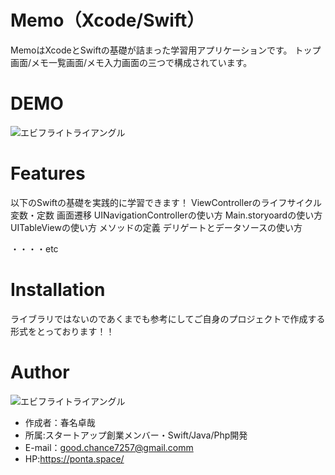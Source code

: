 # Memo（Xcode/Swift）
 
MemoはXcodeとSwiftの基礎が詰まった学習用アプリケーションです。
トップ画面/メモ一覧画面/メモ入力画面の三つで構成されています。
# DEMO
![エビフライトライアングル](http://i.imgur.com/Jjwsc.jpg "サンプル")
 
# Features
 以下のSwiftの基礎を実践的に学習できます！
ViewControllerのライフサイクル
変数・定数
画面遷移
UINavigationControllerの使い方
Main.storyoardの使い方
UITableViewの使い方
メソッドの定義
デリゲートとデータソースの使い方

・・・・etc

 
# Installation
 
ライブラリではないのであくまでも参考にしてご自身のプロジェクトで作成する形式をとっております！！


 
# Author
 ![エビフライトライアングル](http://i.imgur.com/Jjwsc.jpg "サンプル")
* 作成者：春名卓哉
* 所属:スタートアップ創業メンバー・Swift/Java/Php開発
* E-mail：good.chance7257@gmail.comm
* HP:https://ponta.space/
